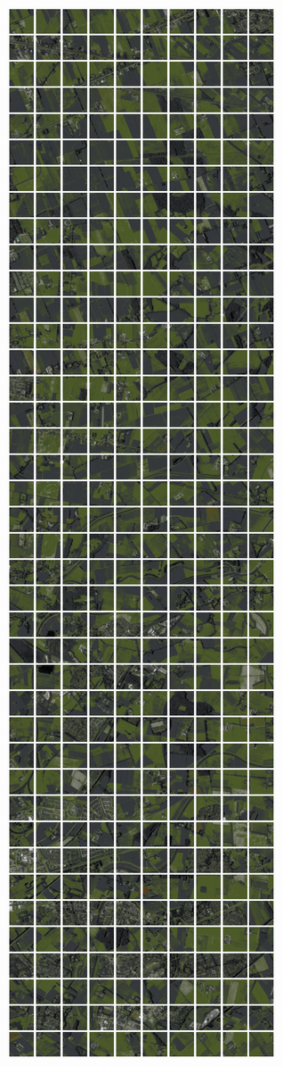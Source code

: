 <html>
<div>
<img src="https://github.com/HakkaTjakka/NL_TILE_MAP/blob/main/18/644/-1052/r.6440.-10520.png" height="44" width="44">
<img src="https://github.com/HakkaTjakka/NL_TILE_MAP/blob/main/18/644/-1052/r.6441.-10520.png" height="44" width="44">
<img src="https://github.com/HakkaTjakka/NL_TILE_MAP/blob/main/18/644/-1052/r.6442.-10520.png" height="44" width="44">
<img src="https://github.com/HakkaTjakka/NL_TILE_MAP/blob/main/18/644/-1052/r.6443.-10520.png" height="44" width="44">
<img src="https://github.com/HakkaTjakka/NL_TILE_MAP/blob/main/18/644/-1052/r.6444.-10520.png" height="44" width="44">
<img src="https://github.com/HakkaTjakka/NL_TILE_MAP/blob/main/18/644/-1052/r.6445.-10520.png" height="44" width="44">
<img src="https://github.com/HakkaTjakka/NL_TILE_MAP/blob/main/18/644/-1052/r.6446.-10520.png" height="44" width="44">
<img src="https://github.com/HakkaTjakka/NL_TILE_MAP/blob/main/18/644/-1052/r.6447.-10520.png" height="44" width="44">
<img src="https://github.com/HakkaTjakka/NL_TILE_MAP/blob/main/18/644/-1052/r.6448.-10520.png" height="44" width="44">
<img src="https://github.com/HakkaTjakka/NL_TILE_MAP/blob/main/18/644/-1052/r.6449.-10520.png" height="44" width="44">
<img src="https://github.com/HakkaTjakka/NL_TILE_MAP/blob/main/18/645/-1052/r.6450.-10520.png" height="44" width="44">
<img src="https://github.com/HakkaTjakka/NL_TILE_MAP/blob/main/18/645/-1052/r.6451.-10520.png" height="44" width="44">
<img src="https://github.com/HakkaTjakka/NL_TILE_MAP/blob/main/18/645/-1052/r.6452.-10520.png" height="44" width="44">
<img src="https://github.com/HakkaTjakka/NL_TILE_MAP/blob/main/18/645/-1052/r.6453.-10520.png" height="44" width="44">
<img src="https://github.com/HakkaTjakka/NL_TILE_MAP/blob/main/18/645/-1052/r.6454.-10520.png" height="44" width="44">
<img src="https://github.com/HakkaTjakka/NL_TILE_MAP/blob/main/18/645/-1052/r.6455.-10520.png" height="44" width="44">
<img src="https://github.com/HakkaTjakka/NL_TILE_MAP/blob/main/18/645/-1052/r.6456.-10520.png" height="44" width="44">
<img src="https://github.com/HakkaTjakka/NL_TILE_MAP/blob/main/18/645/-1052/r.6457.-10520.png" height="44" width="44">
<img src="https://github.com/HakkaTjakka/NL_TILE_MAP/blob/main/18/645/-1052/r.6458.-10520.png" height="44" width="44">
<img src="https://github.com/HakkaTjakka/NL_TILE_MAP/blob/main/18/645/-1052/r.6459.-10520.png" height="44" width="44">
<br>
<img src="https://github.com/HakkaTjakka/NL_TILE_MAP/blob/main/18/644/-1052/r.6440.-10519.png" height="44" width="44">
<img src="https://github.com/HakkaTjakka/NL_TILE_MAP/blob/main/18/644/-1052/r.6441.-10519.png" height="44" width="44">
<img src="https://github.com/HakkaTjakka/NL_TILE_MAP/blob/main/18/644/-1052/r.6442.-10519.png" height="44" width="44">
<img src="https://github.com/HakkaTjakka/NL_TILE_MAP/blob/main/18/644/-1052/r.6443.-10519.png" height="44" width="44">
<img src="https://github.com/HakkaTjakka/NL_TILE_MAP/blob/main/18/644/-1052/r.6444.-10519.png" height="44" width="44">
<img src="https://github.com/HakkaTjakka/NL_TILE_MAP/blob/main/18/644/-1052/r.6445.-10519.png" height="44" width="44">
<img src="https://github.com/HakkaTjakka/NL_TILE_MAP/blob/main/18/644/-1052/r.6446.-10519.png" height="44" width="44">
<img src="https://github.com/HakkaTjakka/NL_TILE_MAP/blob/main/18/644/-1052/r.6447.-10519.png" height="44" width="44">
<img src="https://github.com/HakkaTjakka/NL_TILE_MAP/blob/main/18/644/-1052/r.6448.-10519.png" height="44" width="44">
<img src="https://github.com/HakkaTjakka/NL_TILE_MAP/blob/main/18/644/-1052/r.6449.-10519.png" height="44" width="44">
<img src="https://github.com/HakkaTjakka/NL_TILE_MAP/blob/main/18/645/-1052/r.6450.-10519.png" height="44" width="44">
<img src="https://github.com/HakkaTjakka/NL_TILE_MAP/blob/main/18/645/-1052/r.6451.-10519.png" height="44" width="44">
<img src="https://github.com/HakkaTjakka/NL_TILE_MAP/blob/main/18/645/-1052/r.6452.-10519.png" height="44" width="44">
<img src="https://github.com/HakkaTjakka/NL_TILE_MAP/blob/main/18/645/-1052/r.6453.-10519.png" height="44" width="44">
<img src="https://github.com/HakkaTjakka/NL_TILE_MAP/blob/main/18/645/-1052/r.6454.-10519.png" height="44" width="44">
<img src="https://github.com/HakkaTjakka/NL_TILE_MAP/blob/main/18/645/-1052/r.6455.-10519.png" height="44" width="44">
<img src="https://github.com/HakkaTjakka/NL_TILE_MAP/blob/main/18/645/-1052/r.6456.-10519.png" height="44" width="44">
<img src="https://github.com/HakkaTjakka/NL_TILE_MAP/blob/main/18/645/-1052/r.6457.-10519.png" height="44" width="44">
<img src="https://github.com/HakkaTjakka/NL_TILE_MAP/blob/main/18/645/-1052/r.6458.-10519.png" height="44" width="44">
<img src="https://github.com/HakkaTjakka/NL_TILE_MAP/blob/main/18/645/-1052/r.6459.-10519.png" height="44" width="44">
<br>
<img src="https://github.com/HakkaTjakka/NL_TILE_MAP/blob/main/18/644/-1052/r.6440.-10518.png" height="44" width="44">
<img src="https://github.com/HakkaTjakka/NL_TILE_MAP/blob/main/18/644/-1052/r.6441.-10518.png" height="44" width="44">
<img src="https://github.com/HakkaTjakka/NL_TILE_MAP/blob/main/18/644/-1052/r.6442.-10518.png" height="44" width="44">
<img src="https://github.com/HakkaTjakka/NL_TILE_MAP/blob/main/18/644/-1052/r.6443.-10518.png" height="44" width="44">
<img src="https://github.com/HakkaTjakka/NL_TILE_MAP/blob/main/18/644/-1052/r.6444.-10518.png" height="44" width="44">
<img src="https://github.com/HakkaTjakka/NL_TILE_MAP/blob/main/18/644/-1052/r.6445.-10518.png" height="44" width="44">
<img src="https://github.com/HakkaTjakka/NL_TILE_MAP/blob/main/18/644/-1052/r.6446.-10518.png" height="44" width="44">
<img src="https://github.com/HakkaTjakka/NL_TILE_MAP/blob/main/18/644/-1052/r.6447.-10518.png" height="44" width="44">
<img src="https://github.com/HakkaTjakka/NL_TILE_MAP/blob/main/18/644/-1052/r.6448.-10518.png" height="44" width="44">
<img src="https://github.com/HakkaTjakka/NL_TILE_MAP/blob/main/18/644/-1052/r.6449.-10518.png" height="44" width="44">
<img src="https://github.com/HakkaTjakka/NL_TILE_MAP/blob/main/18/645/-1052/r.6450.-10518.png" height="44" width="44">
<img src="https://github.com/HakkaTjakka/NL_TILE_MAP/blob/main/18/645/-1052/r.6451.-10518.png" height="44" width="44">
<img src="https://github.com/HakkaTjakka/NL_TILE_MAP/blob/main/18/645/-1052/r.6452.-10518.png" height="44" width="44">
<img src="https://github.com/HakkaTjakka/NL_TILE_MAP/blob/main/18/645/-1052/r.6453.-10518.png" height="44" width="44">
<img src="https://github.com/HakkaTjakka/NL_TILE_MAP/blob/main/18/645/-1052/r.6454.-10518.png" height="44" width="44">
<img src="https://github.com/HakkaTjakka/NL_TILE_MAP/blob/main/18/645/-1052/r.6455.-10518.png" height="44" width="44">
<img src="https://github.com/HakkaTjakka/NL_TILE_MAP/blob/main/18/645/-1052/r.6456.-10518.png" height="44" width="44">
<img src="https://github.com/HakkaTjakka/NL_TILE_MAP/blob/main/18/645/-1052/r.6457.-10518.png" height="44" width="44">
<img src="https://github.com/HakkaTjakka/NL_TILE_MAP/blob/main/18/645/-1052/r.6458.-10518.png" height="44" width="44">
<img src="https://github.com/HakkaTjakka/NL_TILE_MAP/blob/main/18/645/-1052/r.6459.-10518.png" height="44" width="44">
<br>
<img src="https://github.com/HakkaTjakka/NL_TILE_MAP/blob/main/18/644/-1052/r.6440.-10517.png" height="44" width="44">
<img src="https://github.com/HakkaTjakka/NL_TILE_MAP/blob/main/18/644/-1052/r.6441.-10517.png" height="44" width="44">
<img src="https://github.com/HakkaTjakka/NL_TILE_MAP/blob/main/18/644/-1052/r.6442.-10517.png" height="44" width="44">
<img src="https://github.com/HakkaTjakka/NL_TILE_MAP/blob/main/18/644/-1052/r.6443.-10517.png" height="44" width="44">
<img src="https://github.com/HakkaTjakka/NL_TILE_MAP/blob/main/18/644/-1052/r.6444.-10517.png" height="44" width="44">
<img src="https://github.com/HakkaTjakka/NL_TILE_MAP/blob/main/18/644/-1052/r.6445.-10517.png" height="44" width="44">
<img src="https://github.com/HakkaTjakka/NL_TILE_MAP/blob/main/18/644/-1052/r.6446.-10517.png" height="44" width="44">
<img src="https://github.com/HakkaTjakka/NL_TILE_MAP/blob/main/18/644/-1052/r.6447.-10517.png" height="44" width="44">
<img src="https://github.com/HakkaTjakka/NL_TILE_MAP/blob/main/18/644/-1052/r.6448.-10517.png" height="44" width="44">
<img src="https://github.com/HakkaTjakka/NL_TILE_MAP/blob/main/18/644/-1052/r.6449.-10517.png" height="44" width="44">
<img src="https://github.com/HakkaTjakka/NL_TILE_MAP/blob/main/18/645/-1052/r.6450.-10517.png" height="44" width="44">
<img src="https://github.com/HakkaTjakka/NL_TILE_MAP/blob/main/18/645/-1052/r.6451.-10517.png" height="44" width="44">
<img src="https://github.com/HakkaTjakka/NL_TILE_MAP/blob/main/18/645/-1052/r.6452.-10517.png" height="44" width="44">
<img src="https://github.com/HakkaTjakka/NL_TILE_MAP/blob/main/18/645/-1052/r.6453.-10517.png" height="44" width="44">
<img src="https://github.com/HakkaTjakka/NL_TILE_MAP/blob/main/18/645/-1052/r.6454.-10517.png" height="44" width="44">
<img src="https://github.com/HakkaTjakka/NL_TILE_MAP/blob/main/18/645/-1052/r.6455.-10517.png" height="44" width="44">
<img src="https://github.com/HakkaTjakka/NL_TILE_MAP/blob/main/18/645/-1052/r.6456.-10517.png" height="44" width="44">
<img src="https://github.com/HakkaTjakka/NL_TILE_MAP/blob/main/18/645/-1052/r.6457.-10517.png" height="44" width="44">
<img src="https://github.com/HakkaTjakka/NL_TILE_MAP/blob/main/18/645/-1052/r.6458.-10517.png" height="44" width="44">
<img src="https://github.com/HakkaTjakka/NL_TILE_MAP/blob/main/18/645/-1052/r.6459.-10517.png" height="44" width="44">
<br>
<img src="https://github.com/HakkaTjakka/NL_TILE_MAP/blob/main/18/644/-1052/r.6440.-10516.png" height="44" width="44">
<img src="https://github.com/HakkaTjakka/NL_TILE_MAP/blob/main/18/644/-1052/r.6441.-10516.png" height="44" width="44">
<img src="https://github.com/HakkaTjakka/NL_TILE_MAP/blob/main/18/644/-1052/r.6442.-10516.png" height="44" width="44">
<img src="https://github.com/HakkaTjakka/NL_TILE_MAP/blob/main/18/644/-1052/r.6443.-10516.png" height="44" width="44">
<img src="https://github.com/HakkaTjakka/NL_TILE_MAP/blob/main/18/644/-1052/r.6444.-10516.png" height="44" width="44">
<img src="https://github.com/HakkaTjakka/NL_TILE_MAP/blob/main/18/644/-1052/r.6445.-10516.png" height="44" width="44">
<img src="https://github.com/HakkaTjakka/NL_TILE_MAP/blob/main/18/644/-1052/r.6446.-10516.png" height="44" width="44">
<img src="https://github.com/HakkaTjakka/NL_TILE_MAP/blob/main/18/644/-1052/r.6447.-10516.png" height="44" width="44">
<img src="https://github.com/HakkaTjakka/NL_TILE_MAP/blob/main/18/644/-1052/r.6448.-10516.png" height="44" width="44">
<img src="https://github.com/HakkaTjakka/NL_TILE_MAP/blob/main/18/644/-1052/r.6449.-10516.png" height="44" width="44">
<img src="https://github.com/HakkaTjakka/NL_TILE_MAP/blob/main/18/645/-1052/r.6450.-10516.png" height="44" width="44">
<img src="https://github.com/HakkaTjakka/NL_TILE_MAP/blob/main/18/645/-1052/r.6451.-10516.png" height="44" width="44">
<img src="https://github.com/HakkaTjakka/NL_TILE_MAP/blob/main/18/645/-1052/r.6452.-10516.png" height="44" width="44">
<img src="https://github.com/HakkaTjakka/NL_TILE_MAP/blob/main/18/645/-1052/r.6453.-10516.png" height="44" width="44">
<img src="https://github.com/HakkaTjakka/NL_TILE_MAP/blob/main/18/645/-1052/r.6454.-10516.png" height="44" width="44">
<img src="https://github.com/HakkaTjakka/NL_TILE_MAP/blob/main/18/645/-1052/r.6455.-10516.png" height="44" width="44">
<img src="https://github.com/HakkaTjakka/NL_TILE_MAP/blob/main/18/645/-1052/r.6456.-10516.png" height="44" width="44">
<img src="https://github.com/HakkaTjakka/NL_TILE_MAP/blob/main/18/645/-1052/r.6457.-10516.png" height="44" width="44">
<img src="https://github.com/HakkaTjakka/NL_TILE_MAP/blob/main/18/645/-1052/r.6458.-10516.png" height="44" width="44">
<img src="https://github.com/HakkaTjakka/NL_TILE_MAP/blob/main/18/645/-1052/r.6459.-10516.png" height="44" width="44">
<br>
<img src="https://github.com/HakkaTjakka/NL_TILE_MAP/blob/main/18/644/-1052/r.6440.-10515.png" height="44" width="44">
<img src="https://github.com/HakkaTjakka/NL_TILE_MAP/blob/main/18/644/-1052/r.6441.-10515.png" height="44" width="44">
<img src="https://github.com/HakkaTjakka/NL_TILE_MAP/blob/main/18/644/-1052/r.6442.-10515.png" height="44" width="44">
<img src="https://github.com/HakkaTjakka/NL_TILE_MAP/blob/main/18/644/-1052/r.6443.-10515.png" height="44" width="44">
<img src="https://github.com/HakkaTjakka/NL_TILE_MAP/blob/main/18/644/-1052/r.6444.-10515.png" height="44" width="44">
<img src="https://github.com/HakkaTjakka/NL_TILE_MAP/blob/main/18/644/-1052/r.6445.-10515.png" height="44" width="44">
<img src="https://github.com/HakkaTjakka/NL_TILE_MAP/blob/main/18/644/-1052/r.6446.-10515.png" height="44" width="44">
<img src="https://github.com/HakkaTjakka/NL_TILE_MAP/blob/main/18/644/-1052/r.6447.-10515.png" height="44" width="44">
<img src="https://github.com/HakkaTjakka/NL_TILE_MAP/blob/main/18/644/-1052/r.6448.-10515.png" height="44" width="44">
<img src="https://github.com/HakkaTjakka/NL_TILE_MAP/blob/main/18/644/-1052/r.6449.-10515.png" height="44" width="44">
<img src="https://github.com/HakkaTjakka/NL_TILE_MAP/blob/main/18/645/-1052/r.6450.-10515.png" height="44" width="44">
<img src="https://github.com/HakkaTjakka/NL_TILE_MAP/blob/main/18/645/-1052/r.6451.-10515.png" height="44" width="44">
<img src="https://github.com/HakkaTjakka/NL_TILE_MAP/blob/main/18/645/-1052/r.6452.-10515.png" height="44" width="44">
<img src="https://github.com/HakkaTjakka/NL_TILE_MAP/blob/main/18/645/-1052/r.6453.-10515.png" height="44" width="44">
<img src="https://github.com/HakkaTjakka/NL_TILE_MAP/blob/main/18/645/-1052/r.6454.-10515.png" height="44" width="44">
<img src="https://github.com/HakkaTjakka/NL_TILE_MAP/blob/main/18/645/-1052/r.6455.-10515.png" height="44" width="44">
<img src="https://github.com/HakkaTjakka/NL_TILE_MAP/blob/main/18/645/-1052/r.6456.-10515.png" height="44" width="44">
<img src="https://github.com/HakkaTjakka/NL_TILE_MAP/blob/main/18/645/-1052/r.6457.-10515.png" height="44" width="44">
<img src="https://github.com/HakkaTjakka/NL_TILE_MAP/blob/main/18/645/-1052/r.6458.-10515.png" height="44" width="44">
<img src="https://github.com/HakkaTjakka/NL_TILE_MAP/blob/main/18/645/-1052/r.6459.-10515.png" height="44" width="44">
<br>
<img src="https://github.com/HakkaTjakka/NL_TILE_MAP/blob/main/18/644/-1052/r.6440.-10514.png" height="44" width="44">
<img src="https://github.com/HakkaTjakka/NL_TILE_MAP/blob/main/18/644/-1052/r.6441.-10514.png" height="44" width="44">
<img src="https://github.com/HakkaTjakka/NL_TILE_MAP/blob/main/18/644/-1052/r.6442.-10514.png" height="44" width="44">
<img src="https://github.com/HakkaTjakka/NL_TILE_MAP/blob/main/18/644/-1052/r.6443.-10514.png" height="44" width="44">
<img src="https://github.com/HakkaTjakka/NL_TILE_MAP/blob/main/18/644/-1052/r.6444.-10514.png" height="44" width="44">
<img src="https://github.com/HakkaTjakka/NL_TILE_MAP/blob/main/18/644/-1052/r.6445.-10514.png" height="44" width="44">
<img src="https://github.com/HakkaTjakka/NL_TILE_MAP/blob/main/18/644/-1052/r.6446.-10514.png" height="44" width="44">
<img src="https://github.com/HakkaTjakka/NL_TILE_MAP/blob/main/18/644/-1052/r.6447.-10514.png" height="44" width="44">
<img src="https://github.com/HakkaTjakka/NL_TILE_MAP/blob/main/18/644/-1052/r.6448.-10514.png" height="44" width="44">
<img src="https://github.com/HakkaTjakka/NL_TILE_MAP/blob/main/18/644/-1052/r.6449.-10514.png" height="44" width="44">
<img src="https://github.com/HakkaTjakka/NL_TILE_MAP/blob/main/18/645/-1052/r.6450.-10514.png" height="44" width="44">
<img src="https://github.com/HakkaTjakka/NL_TILE_MAP/blob/main/18/645/-1052/r.6451.-10514.png" height="44" width="44">
<img src="https://github.com/HakkaTjakka/NL_TILE_MAP/blob/main/18/645/-1052/r.6452.-10514.png" height="44" width="44">
<img src="https://github.com/HakkaTjakka/NL_TILE_MAP/blob/main/18/645/-1052/r.6453.-10514.png" height="44" width="44">
<img src="https://github.com/HakkaTjakka/NL_TILE_MAP/blob/main/18/645/-1052/r.6454.-10514.png" height="44" width="44">
<img src="https://github.com/HakkaTjakka/NL_TILE_MAP/blob/main/18/645/-1052/r.6455.-10514.png" height="44" width="44">
<img src="https://github.com/HakkaTjakka/NL_TILE_MAP/blob/main/18/645/-1052/r.6456.-10514.png" height="44" width="44">
<img src="https://github.com/HakkaTjakka/NL_TILE_MAP/blob/main/18/645/-1052/r.6457.-10514.png" height="44" width="44">
<img src="https://github.com/HakkaTjakka/NL_TILE_MAP/blob/main/18/645/-1052/r.6458.-10514.png" height="44" width="44">
<img src="https://github.com/HakkaTjakka/NL_TILE_MAP/blob/main/18/645/-1052/r.6459.-10514.png" height="44" width="44">
<br>
<img src="https://github.com/HakkaTjakka/NL_TILE_MAP/blob/main/18/644/-1052/r.6440.-10513.png" height="44" width="44">
<img src="https://github.com/HakkaTjakka/NL_TILE_MAP/blob/main/18/644/-1052/r.6441.-10513.png" height="44" width="44">
<img src="https://github.com/HakkaTjakka/NL_TILE_MAP/blob/main/18/644/-1052/r.6442.-10513.png" height="44" width="44">
<img src="https://github.com/HakkaTjakka/NL_TILE_MAP/blob/main/18/644/-1052/r.6443.-10513.png" height="44" width="44">
<img src="https://github.com/HakkaTjakka/NL_TILE_MAP/blob/main/18/644/-1052/r.6444.-10513.png" height="44" width="44">
<img src="https://github.com/HakkaTjakka/NL_TILE_MAP/blob/main/18/644/-1052/r.6445.-10513.png" height="44" width="44">
<img src="https://github.com/HakkaTjakka/NL_TILE_MAP/blob/main/18/644/-1052/r.6446.-10513.png" height="44" width="44">
<img src="https://github.com/HakkaTjakka/NL_TILE_MAP/blob/main/18/644/-1052/r.6447.-10513.png" height="44" width="44">
<img src="https://github.com/HakkaTjakka/NL_TILE_MAP/blob/main/18/644/-1052/r.6448.-10513.png" height="44" width="44">
<img src="https://github.com/HakkaTjakka/NL_TILE_MAP/blob/main/18/644/-1052/r.6449.-10513.png" height="44" width="44">
<img src="https://github.com/HakkaTjakka/NL_TILE_MAP/blob/main/18/645/-1052/r.6450.-10513.png" height="44" width="44">
<img src="https://github.com/HakkaTjakka/NL_TILE_MAP/blob/main/18/645/-1052/r.6451.-10513.png" height="44" width="44">
<img src="https://github.com/HakkaTjakka/NL_TILE_MAP/blob/main/18/645/-1052/r.6452.-10513.png" height="44" width="44">
<img src="https://github.com/HakkaTjakka/NL_TILE_MAP/blob/main/18/645/-1052/r.6453.-10513.png" height="44" width="44">
<img src="https://github.com/HakkaTjakka/NL_TILE_MAP/blob/main/18/645/-1052/r.6454.-10513.png" height="44" width="44">
<img src="https://github.com/HakkaTjakka/NL_TILE_MAP/blob/main/18/645/-1052/r.6455.-10513.png" height="44" width="44">
<img src="https://github.com/HakkaTjakka/NL_TILE_MAP/blob/main/18/645/-1052/r.6456.-10513.png" height="44" width="44">
<img src="https://github.com/HakkaTjakka/NL_TILE_MAP/blob/main/18/645/-1052/r.6457.-10513.png" height="44" width="44">
<img src="https://github.com/HakkaTjakka/NL_TILE_MAP/blob/main/18/645/-1052/r.6458.-10513.png" height="44" width="44">
<img src="https://github.com/HakkaTjakka/NL_TILE_MAP/blob/main/18/645/-1052/r.6459.-10513.png" height="44" width="44">
<br>
<img src="https://github.com/HakkaTjakka/NL_TILE_MAP/blob/main/18/644/-1052/r.6440.-10512.png" height="44" width="44">
<img src="https://github.com/HakkaTjakka/NL_TILE_MAP/blob/main/18/644/-1052/r.6441.-10512.png" height="44" width="44">
<img src="https://github.com/HakkaTjakka/NL_TILE_MAP/blob/main/18/644/-1052/r.6442.-10512.png" height="44" width="44">
<img src="https://github.com/HakkaTjakka/NL_TILE_MAP/blob/main/18/644/-1052/r.6443.-10512.png" height="44" width="44">
<img src="https://github.com/HakkaTjakka/NL_TILE_MAP/blob/main/18/644/-1052/r.6444.-10512.png" height="44" width="44">
<img src="https://github.com/HakkaTjakka/NL_TILE_MAP/blob/main/18/644/-1052/r.6445.-10512.png" height="44" width="44">
<img src="https://github.com/HakkaTjakka/NL_TILE_MAP/blob/main/18/644/-1052/r.6446.-10512.png" height="44" width="44">
<img src="https://github.com/HakkaTjakka/NL_TILE_MAP/blob/main/18/644/-1052/r.6447.-10512.png" height="44" width="44">
<img src="https://github.com/HakkaTjakka/NL_TILE_MAP/blob/main/18/644/-1052/r.6448.-10512.png" height="44" width="44">
<img src="https://github.com/HakkaTjakka/NL_TILE_MAP/blob/main/18/644/-1052/r.6449.-10512.png" height="44" width="44">
<img src="https://github.com/HakkaTjakka/NL_TILE_MAP/blob/main/18/645/-1052/r.6450.-10512.png" height="44" width="44">
<img src="https://github.com/HakkaTjakka/NL_TILE_MAP/blob/main/18/645/-1052/r.6451.-10512.png" height="44" width="44">
<img src="https://github.com/HakkaTjakka/NL_TILE_MAP/blob/main/18/645/-1052/r.6452.-10512.png" height="44" width="44">
<img src="https://github.com/HakkaTjakka/NL_TILE_MAP/blob/main/18/645/-1052/r.6453.-10512.png" height="44" width="44">
<img src="https://github.com/HakkaTjakka/NL_TILE_MAP/blob/main/18/645/-1052/r.6454.-10512.png" height="44" width="44">
<img src="https://github.com/HakkaTjakka/NL_TILE_MAP/blob/main/18/645/-1052/r.6455.-10512.png" height="44" width="44">
<img src="https://github.com/HakkaTjakka/NL_TILE_MAP/blob/main/18/645/-1052/r.6456.-10512.png" height="44" width="44">
<img src="https://github.com/HakkaTjakka/NL_TILE_MAP/blob/main/18/645/-1052/r.6457.-10512.png" height="44" width="44">
<img src="https://github.com/HakkaTjakka/NL_TILE_MAP/blob/main/18/645/-1052/r.6458.-10512.png" height="44" width="44">
<img src="https://github.com/HakkaTjakka/NL_TILE_MAP/blob/main/18/645/-1052/r.6459.-10512.png" height="44" width="44">
<br>
<img src="https://github.com/HakkaTjakka/NL_TILE_MAP/blob/main/18/644/-1052/r.6440.-10511.png" height="44" width="44">
<img src="https://github.com/HakkaTjakka/NL_TILE_MAP/blob/main/18/644/-1052/r.6441.-10511.png" height="44" width="44">
<img src="https://github.com/HakkaTjakka/NL_TILE_MAP/blob/main/18/644/-1052/r.6442.-10511.png" height="44" width="44">
<img src="https://github.com/HakkaTjakka/NL_TILE_MAP/blob/main/18/644/-1052/r.6443.-10511.png" height="44" width="44">
<img src="https://github.com/HakkaTjakka/NL_TILE_MAP/blob/main/18/644/-1052/r.6444.-10511.png" height="44" width="44">
<img src="https://github.com/HakkaTjakka/NL_TILE_MAP/blob/main/18/644/-1052/r.6445.-10511.png" height="44" width="44">
<img src="https://github.com/HakkaTjakka/NL_TILE_MAP/blob/main/18/644/-1052/r.6446.-10511.png" height="44" width="44">
<img src="https://github.com/HakkaTjakka/NL_TILE_MAP/blob/main/18/644/-1052/r.6447.-10511.png" height="44" width="44">
<img src="https://github.com/HakkaTjakka/NL_TILE_MAP/blob/main/18/644/-1052/r.6448.-10511.png" height="44" width="44">
<img src="https://github.com/HakkaTjakka/NL_TILE_MAP/blob/main/18/644/-1052/r.6449.-10511.png" height="44" width="44">
<img src="https://github.com/HakkaTjakka/NL_TILE_MAP/blob/main/18/645/-1052/r.6450.-10511.png" height="44" width="44">
<img src="https://github.com/HakkaTjakka/NL_TILE_MAP/blob/main/18/645/-1052/r.6451.-10511.png" height="44" width="44">
<img src="https://github.com/HakkaTjakka/NL_TILE_MAP/blob/main/18/645/-1052/r.6452.-10511.png" height="44" width="44">
<img src="https://github.com/HakkaTjakka/NL_TILE_MAP/blob/main/18/645/-1052/r.6453.-10511.png" height="44" width="44">
<img src="https://github.com/HakkaTjakka/NL_TILE_MAP/blob/main/18/645/-1052/r.6454.-10511.png" height="44" width="44">
<img src="https://github.com/HakkaTjakka/NL_TILE_MAP/blob/main/18/645/-1052/r.6455.-10511.png" height="44" width="44">
<img src="https://github.com/HakkaTjakka/NL_TILE_MAP/blob/main/18/645/-1052/r.6456.-10511.png" height="44" width="44">
<img src="https://github.com/HakkaTjakka/NL_TILE_MAP/blob/main/18/645/-1052/r.6457.-10511.png" height="44" width="44">
<img src="https://github.com/HakkaTjakka/NL_TILE_MAP/blob/main/18/645/-1052/r.6458.-10511.png" height="44" width="44">
<img src="https://github.com/HakkaTjakka/NL_TILE_MAP/blob/main/18/645/-1052/r.6459.-10511.png" height="44" width="44">
<br>
<img src="https://github.com/HakkaTjakka/NL_TILE_MAP/blob/main/18/644/-1051/r.6440.-10510.png" height="44" width="44">
<img src="https://github.com/HakkaTjakka/NL_TILE_MAP/blob/main/18/644/-1051/r.6441.-10510.png" height="44" width="44">
<img src="https://github.com/HakkaTjakka/NL_TILE_MAP/blob/main/18/644/-1051/r.6442.-10510.png" height="44" width="44">
<img src="https://github.com/HakkaTjakka/NL_TILE_MAP/blob/main/18/644/-1051/r.6443.-10510.png" height="44" width="44">
<img src="https://github.com/HakkaTjakka/NL_TILE_MAP/blob/main/18/644/-1051/r.6444.-10510.png" height="44" width="44">
<img src="https://github.com/HakkaTjakka/NL_TILE_MAP/blob/main/18/644/-1051/r.6445.-10510.png" height="44" width="44">
<img src="https://github.com/HakkaTjakka/NL_TILE_MAP/blob/main/18/644/-1051/r.6446.-10510.png" height="44" width="44">
<img src="https://github.com/HakkaTjakka/NL_TILE_MAP/blob/main/18/644/-1051/r.6447.-10510.png" height="44" width="44">
<img src="https://github.com/HakkaTjakka/NL_TILE_MAP/blob/main/18/644/-1051/r.6448.-10510.png" height="44" width="44">
<img src="https://github.com/HakkaTjakka/NL_TILE_MAP/blob/main/18/644/-1051/r.6449.-10510.png" height="44" width="44">
<img src="https://github.com/HakkaTjakka/NL_TILE_MAP/blob/main/18/645/-1051/r.6450.-10510.png" height="44" width="44">
<img src="https://github.com/HakkaTjakka/NL_TILE_MAP/blob/main/18/645/-1051/r.6451.-10510.png" height="44" width="44">
<img src="https://github.com/HakkaTjakka/NL_TILE_MAP/blob/main/18/645/-1051/r.6452.-10510.png" height="44" width="44">
<img src="https://github.com/HakkaTjakka/NL_TILE_MAP/blob/main/18/645/-1051/r.6453.-10510.png" height="44" width="44">
<img src="https://github.com/HakkaTjakka/NL_TILE_MAP/blob/main/18/645/-1051/r.6454.-10510.png" height="44" width="44">
<img src="https://github.com/HakkaTjakka/NL_TILE_MAP/blob/main/18/645/-1051/r.6455.-10510.png" height="44" width="44">
<img src="https://github.com/HakkaTjakka/NL_TILE_MAP/blob/main/18/645/-1051/r.6456.-10510.png" height="44" width="44">
<img src="https://github.com/HakkaTjakka/NL_TILE_MAP/blob/main/18/645/-1051/r.6457.-10510.png" height="44" width="44">
<img src="https://github.com/HakkaTjakka/NL_TILE_MAP/blob/main/18/645/-1051/r.6458.-10510.png" height="44" width="44">
<img src="https://github.com/HakkaTjakka/NL_TILE_MAP/blob/main/18/645/-1051/r.6459.-10510.png" height="44" width="44">
<br>
<img src="https://github.com/HakkaTjakka/NL_TILE_MAP/blob/main/18/644/-1051/r.6440.-10509.png" height="44" width="44">
<img src="https://github.com/HakkaTjakka/NL_TILE_MAP/blob/main/18/644/-1051/r.6441.-10509.png" height="44" width="44">
<img src="https://github.com/HakkaTjakka/NL_TILE_MAP/blob/main/18/644/-1051/r.6442.-10509.png" height="44" width="44">
<img src="https://github.com/HakkaTjakka/NL_TILE_MAP/blob/main/18/644/-1051/r.6443.-10509.png" height="44" width="44">
<img src="https://github.com/HakkaTjakka/NL_TILE_MAP/blob/main/18/644/-1051/r.6444.-10509.png" height="44" width="44">
<img src="https://github.com/HakkaTjakka/NL_TILE_MAP/blob/main/18/644/-1051/r.6445.-10509.png" height="44" width="44">
<img src="https://github.com/HakkaTjakka/NL_TILE_MAP/blob/main/18/644/-1051/r.6446.-10509.png" height="44" width="44">
<img src="https://github.com/HakkaTjakka/NL_TILE_MAP/blob/main/18/644/-1051/r.6447.-10509.png" height="44" width="44">
<img src="https://github.com/HakkaTjakka/NL_TILE_MAP/blob/main/18/644/-1051/r.6448.-10509.png" height="44" width="44">
<img src="https://github.com/HakkaTjakka/NL_TILE_MAP/blob/main/18/644/-1051/r.6449.-10509.png" height="44" width="44">
<img src="https://github.com/HakkaTjakka/NL_TILE_MAP/blob/main/18/645/-1051/r.6450.-10509.png" height="44" width="44">
<img src="https://github.com/HakkaTjakka/NL_TILE_MAP/blob/main/18/645/-1051/r.6451.-10509.png" height="44" width="44">
<img src="https://github.com/HakkaTjakka/NL_TILE_MAP/blob/main/18/645/-1051/r.6452.-10509.png" height="44" width="44">
<img src="https://github.com/HakkaTjakka/NL_TILE_MAP/blob/main/18/645/-1051/r.6453.-10509.png" height="44" width="44">
<img src="https://github.com/HakkaTjakka/NL_TILE_MAP/blob/main/18/645/-1051/r.6454.-10509.png" height="44" width="44">
<img src="https://github.com/HakkaTjakka/NL_TILE_MAP/blob/main/18/645/-1051/r.6455.-10509.png" height="44" width="44">
<img src="https://github.com/HakkaTjakka/NL_TILE_MAP/blob/main/18/645/-1051/r.6456.-10509.png" height="44" width="44">
<img src="https://github.com/HakkaTjakka/NL_TILE_MAP/blob/main/18/645/-1051/r.6457.-10509.png" height="44" width="44">
<img src="https://github.com/HakkaTjakka/NL_TILE_MAP/blob/main/18/645/-1051/r.6458.-10509.png" height="44" width="44">
<img src="https://github.com/HakkaTjakka/NL_TILE_MAP/blob/main/18/645/-1051/r.6459.-10509.png" height="44" width="44">
<br>
<img src="https://github.com/HakkaTjakka/NL_TILE_MAP/blob/main/18/644/-1051/r.6440.-10508.png" height="44" width="44">
<img src="https://github.com/HakkaTjakka/NL_TILE_MAP/blob/main/18/644/-1051/r.6441.-10508.png" height="44" width="44">
<img src="https://github.com/HakkaTjakka/NL_TILE_MAP/blob/main/18/644/-1051/r.6442.-10508.png" height="44" width="44">
<img src="https://github.com/HakkaTjakka/NL_TILE_MAP/blob/main/18/644/-1051/r.6443.-10508.png" height="44" width="44">
<img src="https://github.com/HakkaTjakka/NL_TILE_MAP/blob/main/18/644/-1051/r.6444.-10508.png" height="44" width="44">
<img src="https://github.com/HakkaTjakka/NL_TILE_MAP/blob/main/18/644/-1051/r.6445.-10508.png" height="44" width="44">
<img src="https://github.com/HakkaTjakka/NL_TILE_MAP/blob/main/18/644/-1051/r.6446.-10508.png" height="44" width="44">
<img src="https://github.com/HakkaTjakka/NL_TILE_MAP/blob/main/18/644/-1051/r.6447.-10508.png" height="44" width="44">
<img src="https://github.com/HakkaTjakka/NL_TILE_MAP/blob/main/18/644/-1051/r.6448.-10508.png" height="44" width="44">
<img src="https://github.com/HakkaTjakka/NL_TILE_MAP/blob/main/18/644/-1051/r.6449.-10508.png" height="44" width="44">
<img src="https://github.com/HakkaTjakka/NL_TILE_MAP/blob/main/18/645/-1051/r.6450.-10508.png" height="44" width="44">
<img src="https://github.com/HakkaTjakka/NL_TILE_MAP/blob/main/18/645/-1051/r.6451.-10508.png" height="44" width="44">
<img src="https://github.com/HakkaTjakka/NL_TILE_MAP/blob/main/18/645/-1051/r.6452.-10508.png" height="44" width="44">
<img src="https://github.com/HakkaTjakka/NL_TILE_MAP/blob/main/18/645/-1051/r.6453.-10508.png" height="44" width="44">
<img src="https://github.com/HakkaTjakka/NL_TILE_MAP/blob/main/18/645/-1051/r.6454.-10508.png" height="44" width="44">
<img src="https://github.com/HakkaTjakka/NL_TILE_MAP/blob/main/18/645/-1051/r.6455.-10508.png" height="44" width="44">
<img src="https://github.com/HakkaTjakka/NL_TILE_MAP/blob/main/18/645/-1051/r.6456.-10508.png" height="44" width="44">
<img src="https://github.com/HakkaTjakka/NL_TILE_MAP/blob/main/18/645/-1051/r.6457.-10508.png" height="44" width="44">
<img src="https://github.com/HakkaTjakka/NL_TILE_MAP/blob/main/18/645/-1051/r.6458.-10508.png" height="44" width="44">
<img src="https://github.com/HakkaTjakka/NL_TILE_MAP/blob/main/18/645/-1051/r.6459.-10508.png" height="44" width="44">
<br>
<img src="https://github.com/HakkaTjakka/NL_TILE_MAP/blob/main/18/644/-1051/r.6440.-10507.png" height="44" width="44">
<img src="https://github.com/HakkaTjakka/NL_TILE_MAP/blob/main/18/644/-1051/r.6441.-10507.png" height="44" width="44">
<img src="https://github.com/HakkaTjakka/NL_TILE_MAP/blob/main/18/644/-1051/r.6442.-10507.png" height="44" width="44">
<img src="https://github.com/HakkaTjakka/NL_TILE_MAP/blob/main/18/644/-1051/r.6443.-10507.png" height="44" width="44">
<img src="https://github.com/HakkaTjakka/NL_TILE_MAP/blob/main/18/644/-1051/r.6444.-10507.png" height="44" width="44">
<img src="https://github.com/HakkaTjakka/NL_TILE_MAP/blob/main/18/644/-1051/r.6445.-10507.png" height="44" width="44">
<img src="https://github.com/HakkaTjakka/NL_TILE_MAP/blob/main/18/644/-1051/r.6446.-10507.png" height="44" width="44">
<img src="https://github.com/HakkaTjakka/NL_TILE_MAP/blob/main/18/644/-1051/r.6447.-10507.png" height="44" width="44">
<img src="https://github.com/HakkaTjakka/NL_TILE_MAP/blob/main/18/644/-1051/r.6448.-10507.png" height="44" width="44">
<img src="https://github.com/HakkaTjakka/NL_TILE_MAP/blob/main/18/644/-1051/r.6449.-10507.png" height="44" width="44">
<img src="https://github.com/HakkaTjakka/NL_TILE_MAP/blob/main/18/645/-1051/r.6450.-10507.png" height="44" width="44">
<img src="https://github.com/HakkaTjakka/NL_TILE_MAP/blob/main/18/645/-1051/r.6451.-10507.png" height="44" width="44">
<img src="https://github.com/HakkaTjakka/NL_TILE_MAP/blob/main/18/645/-1051/r.6452.-10507.png" height="44" width="44">
<img src="https://github.com/HakkaTjakka/NL_TILE_MAP/blob/main/18/645/-1051/r.6453.-10507.png" height="44" width="44">
<img src="https://github.com/HakkaTjakka/NL_TILE_MAP/blob/main/18/645/-1051/r.6454.-10507.png" height="44" width="44">
<img src="https://github.com/HakkaTjakka/NL_TILE_MAP/blob/main/18/645/-1051/r.6455.-10507.png" height="44" width="44">
<img src="https://github.com/HakkaTjakka/NL_TILE_MAP/blob/main/18/645/-1051/r.6456.-10507.png" height="44" width="44">
<img src="https://github.com/HakkaTjakka/NL_TILE_MAP/blob/main/18/645/-1051/r.6457.-10507.png" height="44" width="44">
<img src="https://github.com/HakkaTjakka/NL_TILE_MAP/blob/main/18/645/-1051/r.6458.-10507.png" height="44" width="44">
<img src="https://github.com/HakkaTjakka/NL_TILE_MAP/blob/main/18/645/-1051/r.6459.-10507.png" height="44" width="44">
<br>
<img src="https://github.com/HakkaTjakka/NL_TILE_MAP/blob/main/18/644/-1051/r.6440.-10506.png" height="44" width="44">
<img src="https://github.com/HakkaTjakka/NL_TILE_MAP/blob/main/18/644/-1051/r.6441.-10506.png" height="44" width="44">
<img src="https://github.com/HakkaTjakka/NL_TILE_MAP/blob/main/18/644/-1051/r.6442.-10506.png" height="44" width="44">
<img src="https://github.com/HakkaTjakka/NL_TILE_MAP/blob/main/18/644/-1051/r.6443.-10506.png" height="44" width="44">
<img src="https://github.com/HakkaTjakka/NL_TILE_MAP/blob/main/18/644/-1051/r.6444.-10506.png" height="44" width="44">
<img src="https://github.com/HakkaTjakka/NL_TILE_MAP/blob/main/18/644/-1051/r.6445.-10506.png" height="44" width="44">
<img src="https://github.com/HakkaTjakka/NL_TILE_MAP/blob/main/18/644/-1051/r.6446.-10506.png" height="44" width="44">
<img src="https://github.com/HakkaTjakka/NL_TILE_MAP/blob/main/18/644/-1051/r.6447.-10506.png" height="44" width="44">
<img src="https://github.com/HakkaTjakka/NL_TILE_MAP/blob/main/18/644/-1051/r.6448.-10506.png" height="44" width="44">
<img src="https://github.com/HakkaTjakka/NL_TILE_MAP/blob/main/18/644/-1051/r.6449.-10506.png" height="44" width="44">
<img src="https://github.com/HakkaTjakka/NL_TILE_MAP/blob/main/18/645/-1051/r.6450.-10506.png" height="44" width="44">
<img src="https://github.com/HakkaTjakka/NL_TILE_MAP/blob/main/18/645/-1051/r.6451.-10506.png" height="44" width="44">
<img src="https://github.com/HakkaTjakka/NL_TILE_MAP/blob/main/18/645/-1051/r.6452.-10506.png" height="44" width="44">
<img src="https://github.com/HakkaTjakka/NL_TILE_MAP/blob/main/18/645/-1051/r.6453.-10506.png" height="44" width="44">
<img src="https://github.com/HakkaTjakka/NL_TILE_MAP/blob/main/18/645/-1051/r.6454.-10506.png" height="44" width="44">
<img src="https://github.com/HakkaTjakka/NL_TILE_MAP/blob/main/18/645/-1051/r.6455.-10506.png" height="44" width="44">
<img src="https://github.com/HakkaTjakka/NL_TILE_MAP/blob/main/18/645/-1051/r.6456.-10506.png" height="44" width="44">
<img src="https://github.com/HakkaTjakka/NL_TILE_MAP/blob/main/18/645/-1051/r.6457.-10506.png" height="44" width="44">
<img src="https://github.com/HakkaTjakka/NL_TILE_MAP/blob/main/18/645/-1051/r.6458.-10506.png" height="44" width="44">
<img src="https://github.com/HakkaTjakka/NL_TILE_MAP/blob/main/18/645/-1051/r.6459.-10506.png" height="44" width="44">
<br>
<img src="https://github.com/HakkaTjakka/NL_TILE_MAP/blob/main/18/644/-1051/r.6440.-10505.png" height="44" width="44">
<img src="https://github.com/HakkaTjakka/NL_TILE_MAP/blob/main/18/644/-1051/r.6441.-10505.png" height="44" width="44">
<img src="https://github.com/HakkaTjakka/NL_TILE_MAP/blob/main/18/644/-1051/r.6442.-10505.png" height="44" width="44">
<img src="https://github.com/HakkaTjakka/NL_TILE_MAP/blob/main/18/644/-1051/r.6443.-10505.png" height="44" width="44">
<img src="https://github.com/HakkaTjakka/NL_TILE_MAP/blob/main/18/644/-1051/r.6444.-10505.png" height="44" width="44">
<img src="https://github.com/HakkaTjakka/NL_TILE_MAP/blob/main/18/644/-1051/r.6445.-10505.png" height="44" width="44">
<img src="https://github.com/HakkaTjakka/NL_TILE_MAP/blob/main/18/644/-1051/r.6446.-10505.png" height="44" width="44">
<img src="https://github.com/HakkaTjakka/NL_TILE_MAP/blob/main/18/644/-1051/r.6447.-10505.png" height="44" width="44">
<img src="https://github.com/HakkaTjakka/NL_TILE_MAP/blob/main/18/644/-1051/r.6448.-10505.png" height="44" width="44">
<img src="https://github.com/HakkaTjakka/NL_TILE_MAP/blob/main/18/644/-1051/r.6449.-10505.png" height="44" width="44">
<img src="https://github.com/HakkaTjakka/NL_TILE_MAP/blob/main/18/645/-1051/r.6450.-10505.png" height="44" width="44">
<img src="https://github.com/HakkaTjakka/NL_TILE_MAP/blob/main/18/645/-1051/r.6451.-10505.png" height="44" width="44">
<img src="https://github.com/HakkaTjakka/NL_TILE_MAP/blob/main/18/645/-1051/r.6452.-10505.png" height="44" width="44">
<img src="https://github.com/HakkaTjakka/NL_TILE_MAP/blob/main/18/645/-1051/r.6453.-10505.png" height="44" width="44">
<img src="https://github.com/HakkaTjakka/NL_TILE_MAP/blob/main/18/645/-1051/r.6454.-10505.png" height="44" width="44">
<img src="https://github.com/HakkaTjakka/NL_TILE_MAP/blob/main/18/645/-1051/r.6455.-10505.png" height="44" width="44">
<img src="https://github.com/HakkaTjakka/NL_TILE_MAP/blob/main/18/645/-1051/r.6456.-10505.png" height="44" width="44">
<img src="https://github.com/HakkaTjakka/NL_TILE_MAP/blob/main/18/645/-1051/r.6457.-10505.png" height="44" width="44">
<img src="https://github.com/HakkaTjakka/NL_TILE_MAP/blob/main/18/645/-1051/r.6458.-10505.png" height="44" width="44">
<img src="https://github.com/HakkaTjakka/NL_TILE_MAP/blob/main/18/645/-1051/r.6459.-10505.png" height="44" width="44">
<br>
<img src="https://github.com/HakkaTjakka/NL_TILE_MAP/blob/main/18/644/-1051/r.6440.-10504.png" height="44" width="44">
<img src="https://github.com/HakkaTjakka/NL_TILE_MAP/blob/main/18/644/-1051/r.6441.-10504.png" height="44" width="44">
<img src="https://github.com/HakkaTjakka/NL_TILE_MAP/blob/main/18/644/-1051/r.6442.-10504.png" height="44" width="44">
<img src="https://github.com/HakkaTjakka/NL_TILE_MAP/blob/main/18/644/-1051/r.6443.-10504.png" height="44" width="44">
<img src="https://github.com/HakkaTjakka/NL_TILE_MAP/blob/main/18/644/-1051/r.6444.-10504.png" height="44" width="44">
<img src="https://github.com/HakkaTjakka/NL_TILE_MAP/blob/main/18/644/-1051/r.6445.-10504.png" height="44" width="44">
<img src="https://github.com/HakkaTjakka/NL_TILE_MAP/blob/main/18/644/-1051/r.6446.-10504.png" height="44" width="44">
<img src="https://github.com/HakkaTjakka/NL_TILE_MAP/blob/main/18/644/-1051/r.6447.-10504.png" height="44" width="44">
<img src="https://github.com/HakkaTjakka/NL_TILE_MAP/blob/main/18/644/-1051/r.6448.-10504.png" height="44" width="44">
<img src="https://github.com/HakkaTjakka/NL_TILE_MAP/blob/main/18/644/-1051/r.6449.-10504.png" height="44" width="44">
<img src="https://github.com/HakkaTjakka/NL_TILE_MAP/blob/main/18/645/-1051/r.6450.-10504.png" height="44" width="44">
<img src="https://github.com/HakkaTjakka/NL_TILE_MAP/blob/main/18/645/-1051/r.6451.-10504.png" height="44" width="44">
<img src="https://github.com/HakkaTjakka/NL_TILE_MAP/blob/main/18/645/-1051/r.6452.-10504.png" height="44" width="44">
<img src="https://github.com/HakkaTjakka/NL_TILE_MAP/blob/main/18/645/-1051/r.6453.-10504.png" height="44" width="44">
<img src="https://github.com/HakkaTjakka/NL_TILE_MAP/blob/main/18/645/-1051/r.6454.-10504.png" height="44" width="44">
<img src="https://github.com/HakkaTjakka/NL_TILE_MAP/blob/main/18/645/-1051/r.6455.-10504.png" height="44" width="44">
<img src="https://github.com/HakkaTjakka/NL_TILE_MAP/blob/main/18/645/-1051/r.6456.-10504.png" height="44" width="44">
<img src="https://github.com/HakkaTjakka/NL_TILE_MAP/blob/main/18/645/-1051/r.6457.-10504.png" height="44" width="44">
<img src="https://github.com/HakkaTjakka/NL_TILE_MAP/blob/main/18/645/-1051/r.6458.-10504.png" height="44" width="44">
<img src="https://github.com/HakkaTjakka/NL_TILE_MAP/blob/main/18/645/-1051/r.6459.-10504.png" height="44" width="44">
<br>
<img src="https://github.com/HakkaTjakka/NL_TILE_MAP/blob/main/18/644/-1051/r.6440.-10503.png" height="44" width="44">
<img src="https://github.com/HakkaTjakka/NL_TILE_MAP/blob/main/18/644/-1051/r.6441.-10503.png" height="44" width="44">
<img src="https://github.com/HakkaTjakka/NL_TILE_MAP/blob/main/18/644/-1051/r.6442.-10503.png" height="44" width="44">
<img src="https://github.com/HakkaTjakka/NL_TILE_MAP/blob/main/18/644/-1051/r.6443.-10503.png" height="44" width="44">
<img src="https://github.com/HakkaTjakka/NL_TILE_MAP/blob/main/18/644/-1051/r.6444.-10503.png" height="44" width="44">
<img src="https://github.com/HakkaTjakka/NL_TILE_MAP/blob/main/18/644/-1051/r.6445.-10503.png" height="44" width="44">
<img src="https://github.com/HakkaTjakka/NL_TILE_MAP/blob/main/18/644/-1051/r.6446.-10503.png" height="44" width="44">
<img src="https://github.com/HakkaTjakka/NL_TILE_MAP/blob/main/18/644/-1051/r.6447.-10503.png" height="44" width="44">
<img src="https://github.com/HakkaTjakka/NL_TILE_MAP/blob/main/18/644/-1051/r.6448.-10503.png" height="44" width="44">
<img src="https://github.com/HakkaTjakka/NL_TILE_MAP/blob/main/18/644/-1051/r.6449.-10503.png" height="44" width="44">
<img src="https://github.com/HakkaTjakka/NL_TILE_MAP/blob/main/18/645/-1051/r.6450.-10503.png" height="44" width="44">
<img src="https://github.com/HakkaTjakka/NL_TILE_MAP/blob/main/18/645/-1051/r.6451.-10503.png" height="44" width="44">
<img src="https://github.com/HakkaTjakka/NL_TILE_MAP/blob/main/18/645/-1051/r.6452.-10503.png" height="44" width="44">
<img src="https://github.com/HakkaTjakka/NL_TILE_MAP/blob/main/18/645/-1051/r.6453.-10503.png" height="44" width="44">
<img src="https://github.com/HakkaTjakka/NL_TILE_MAP/blob/main/18/645/-1051/r.6454.-10503.png" height="44" width="44">
<img src="https://github.com/HakkaTjakka/NL_TILE_MAP/blob/main/18/645/-1051/r.6455.-10503.png" height="44" width="44">
<img src="https://github.com/HakkaTjakka/NL_TILE_MAP/blob/main/18/645/-1051/r.6456.-10503.png" height="44" width="44">
<img src="https://github.com/HakkaTjakka/NL_TILE_MAP/blob/main/18/645/-1051/r.6457.-10503.png" height="44" width="44">
<img src="https://github.com/HakkaTjakka/NL_TILE_MAP/blob/main/18/645/-1051/r.6458.-10503.png" height="44" width="44">
<img src="https://github.com/HakkaTjakka/NL_TILE_MAP/blob/main/18/645/-1051/r.6459.-10503.png" height="44" width="44">
<br>
<img src="https://github.com/HakkaTjakka/NL_TILE_MAP/blob/main/18/644/-1051/r.6440.-10502.png" height="44" width="44">
<img src="https://github.com/HakkaTjakka/NL_TILE_MAP/blob/main/18/644/-1051/r.6441.-10502.png" height="44" width="44">
<img src="https://github.com/HakkaTjakka/NL_TILE_MAP/blob/main/18/644/-1051/r.6442.-10502.png" height="44" width="44">
<img src="https://github.com/HakkaTjakka/NL_TILE_MAP/blob/main/18/644/-1051/r.6443.-10502.png" height="44" width="44">
<img src="https://github.com/HakkaTjakka/NL_TILE_MAP/blob/main/18/644/-1051/r.6444.-10502.png" height="44" width="44">
<img src="https://github.com/HakkaTjakka/NL_TILE_MAP/blob/main/18/644/-1051/r.6445.-10502.png" height="44" width="44">
<img src="https://github.com/HakkaTjakka/NL_TILE_MAP/blob/main/18/644/-1051/r.6446.-10502.png" height="44" width="44">
<img src="https://github.com/HakkaTjakka/NL_TILE_MAP/blob/main/18/644/-1051/r.6447.-10502.png" height="44" width="44">
<img src="https://github.com/HakkaTjakka/NL_TILE_MAP/blob/main/18/644/-1051/r.6448.-10502.png" height="44" width="44">
<img src="https://github.com/HakkaTjakka/NL_TILE_MAP/blob/main/18/644/-1051/r.6449.-10502.png" height="44" width="44">
<img src="https://github.com/HakkaTjakka/NL_TILE_MAP/blob/main/18/645/-1051/r.6450.-10502.png" height="44" width="44">
<img src="https://github.com/HakkaTjakka/NL_TILE_MAP/blob/main/18/645/-1051/r.6451.-10502.png" height="44" width="44">
<img src="https://github.com/HakkaTjakka/NL_TILE_MAP/blob/main/18/645/-1051/r.6452.-10502.png" height="44" width="44">
<img src="https://github.com/HakkaTjakka/NL_TILE_MAP/blob/main/18/645/-1051/r.6453.-10502.png" height="44" width="44">
<img src="https://github.com/HakkaTjakka/NL_TILE_MAP/blob/main/18/645/-1051/r.6454.-10502.png" height="44" width="44">
<img src="https://github.com/HakkaTjakka/NL_TILE_MAP/blob/main/18/645/-1051/r.6455.-10502.png" height="44" width="44">
<img src="https://github.com/HakkaTjakka/NL_TILE_MAP/blob/main/18/645/-1051/r.6456.-10502.png" height="44" width="44">
<img src="https://github.com/HakkaTjakka/NL_TILE_MAP/blob/main/18/645/-1051/r.6457.-10502.png" height="44" width="44">
<img src="https://github.com/HakkaTjakka/NL_TILE_MAP/blob/main/18/645/-1051/r.6458.-10502.png" height="44" width="44">
<img src="https://github.com/HakkaTjakka/NL_TILE_MAP/blob/main/18/645/-1051/r.6459.-10502.png" height="44" width="44">
<br>
<img src="https://github.com/HakkaTjakka/NL_TILE_MAP/blob/main/18/644/-1051/r.6440.-10501.png" height="44" width="44">
<img src="https://github.com/HakkaTjakka/NL_TILE_MAP/blob/main/18/644/-1051/r.6441.-10501.png" height="44" width="44">
<img src="https://github.com/HakkaTjakka/NL_TILE_MAP/blob/main/18/644/-1051/r.6442.-10501.png" height="44" width="44">
<img src="https://github.com/HakkaTjakka/NL_TILE_MAP/blob/main/18/644/-1051/r.6443.-10501.png" height="44" width="44">
<img src="https://github.com/HakkaTjakka/NL_TILE_MAP/blob/main/18/644/-1051/r.6444.-10501.png" height="44" width="44">
<img src="https://github.com/HakkaTjakka/NL_TILE_MAP/blob/main/18/644/-1051/r.6445.-10501.png" height="44" width="44">
<img src="https://github.com/HakkaTjakka/NL_TILE_MAP/blob/main/18/644/-1051/r.6446.-10501.png" height="44" width="44">
<img src="https://github.com/HakkaTjakka/NL_TILE_MAP/blob/main/18/644/-1051/r.6447.-10501.png" height="44" width="44">
<img src="https://github.com/HakkaTjakka/NL_TILE_MAP/blob/main/18/644/-1051/r.6448.-10501.png" height="44" width="44">
<img src="https://github.com/HakkaTjakka/NL_TILE_MAP/blob/main/18/644/-1051/r.6449.-10501.png" height="44" width="44">
<img src="https://github.com/HakkaTjakka/NL_TILE_MAP/blob/main/18/645/-1051/r.6450.-10501.png" height="44" width="44">
<img src="https://github.com/HakkaTjakka/NL_TILE_MAP/blob/main/18/645/-1051/r.6451.-10501.png" height="44" width="44">
<img src="https://github.com/HakkaTjakka/NL_TILE_MAP/blob/main/18/645/-1051/r.6452.-10501.png" height="44" width="44">
<img src="https://github.com/HakkaTjakka/NL_TILE_MAP/blob/main/18/645/-1051/r.6453.-10501.png" height="44" width="44">
<img src="https://github.com/HakkaTjakka/NL_TILE_MAP/blob/main/18/645/-1051/r.6454.-10501.png" height="44" width="44">
<img src="https://github.com/HakkaTjakka/NL_TILE_MAP/blob/main/18/645/-1051/r.6455.-10501.png" height="44" width="44">
<img src="https://github.com/HakkaTjakka/NL_TILE_MAP/blob/main/18/645/-1051/r.6456.-10501.png" height="44" width="44">
<img src="https://github.com/HakkaTjakka/NL_TILE_MAP/blob/main/18/645/-1051/r.6457.-10501.png" height="44" width="44">
<img src="https://github.com/HakkaTjakka/NL_TILE_MAP/blob/main/18/645/-1051/r.6458.-10501.png" height="44" width="44">
<img src="https://github.com/HakkaTjakka/NL_TILE_MAP/blob/main/18/645/-1051/r.6459.-10501.png" height="44" width="44">
<br>
</div>
</html>
